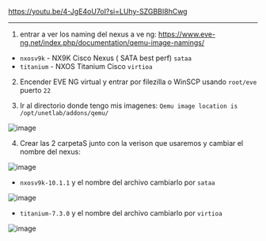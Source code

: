 https://youtu.be/4-JgE4oU7oI?si=LUhy-SZGBBI8hCwg

---

1. entrar a ver los naming del nexus a ve ng: https://www.eve-ng.net/index.php/documentation/qemu-image-namings/
- `nxosv9k` -	NX9K Cisco Nexus ( SATA best perf) `sataa`
- `titanium` -	NXOS Titanium Cisco	`virtioa`

2. Encender EVE NG virtual y entrar por filezilla o WinSCP usando `root/eve` puerto `22`

3. Ir al directorio donde tengo mis imagenes: `Qemu image location is /opt/unetlab/addons/qemu/`

![image](https://github.com/user-attachments/assets/87658d75-bb61-4f4c-9712-d61fe3d06e5f)

4. Crear las 2 carpetaS junto con la verison que usaremos y cambiar el nombre del nexus:

![image](https://github.com/user-attachments/assets/68b51236-f9dd-4a72-9e8a-429d60efc31c)


- `nxosv9k-10.1.1` y el nombre del archivo cambiarlo por `sataa`

![image](https://github.com/user-attachments/assets/67452a8e-7629-40d6-a59a-03f8343cc2b2)


- `titanium-7.3.0` y el nombre del archivo cambiarlo por `virtioa`

![image](https://github.com/user-attachments/assets/7fbf8792-1804-446c-a022-4624545b87f3)



